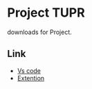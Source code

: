 
# Project TUPR

downloads for Project.

## Link

- [Vs code](https://code.visualstudio.com/)
- [Extention](https://marketplace.visualstudio.com/items?itemName=platformio.platformio-ide)

